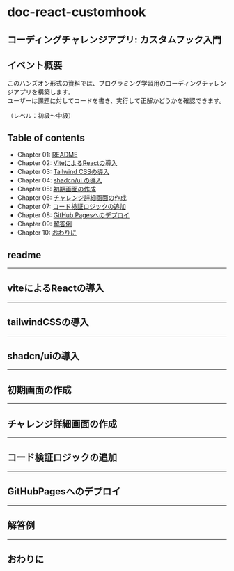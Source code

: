 # doc-react-customhook

## コーディングチャレンジアプリ: カスタムフック入門

## イベント概要

このハンズオン形式の資料では、プログラミング学習用のコーディングチャレンジアプリを構築します。  
ユーザーは課題に対してコードを書き、実行して正解かどうかを確認できます。  

（レベル：初級〜中級）

## Table of contents

- Chapter 01: [README](#readme)  
- Chapter 02: [ViteによるReactの導入](#ViteによるReactの導入)  
- Chapter 03: [Tailwind CSSの導入](#tailwindCSSの導入)  
- Chapter 04: [shadcn/ui の導入](#shadcn/uiの導入)  
- Chapter 05: [初期画面の作成](#初期画面の作成)  
- Chapter 06: [チャレンジ詳細画面の作成](#チャレンジ詳細画面の作成)  
- Chapter 07: [コード検証ロジックの追加](#コード検証ロジックの追加)  
- Chapter 08: [GitHub Pagesへのデプロイ](#GitHubPagesへのデプロイ)  
- Chapter 09: [解答例](#解答例)  
- Chapter 10: [おわりに](#おわりに)

## readme

---

## viteによるReactの導入

---

## tailwindCSSの導入

---

## shadcn/uiの導入

---

## 初期画面の作成

---

## チャレンジ詳細画面の作成

---

## コード検証ロジックの追加

---

## GitHubPagesへのデプロイ

---

## 解答例

---

## おわりに



